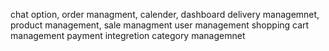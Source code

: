 chat option,
order managment,
calender,
dashboard
delivery managemnet,
product management,
sale managment
user management
shopping cart management
payment integretion
category managemnet
